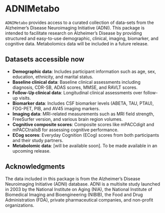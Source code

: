 
<!-- README.md is generated from README.Rmd. Please edit that file -->

# ADNIMetabo

<!-- badges: start -->

<!-- [![GitHub issues](https://img.shields.io/github/issues/danymukesha/ADNIMetabo)](https://github.com/danymukesha/ADNIMetabo/issues)
[![GitHub pulls](https://img.shields.io/github/issues-pr/danymukesha/ADNIMetabo)](https://github.com/danymukesha/ADNIMetabo/pulls) -->

<!-- badges: end -->

`ADNIMetabo` provides access to a curated collection of data-sets from
the Alzheimer’s Disease Neuroimaging Initiative (ADNI). This package is
intended to facilitate research on Alzheimer’s Disease by providing
structured and easy-to-use demographic, clinical, imaging, biomarker,
and cognitive data. Metabolomics data will be included in a future
release.

## Datasets accessible now

- **Demographic data**: Includes participant information such as age,
  sex, education, ethnicity, and marital status.
- **Baseline clinical data**: Baseline clinical assessments including
  diagnosis, CDR-SB, ADAS scores, MMSE, and RAVLT scores.
- **Follow-Up clinical data**: Longitudinal clinical assessments over
  follow-up visits.
- **Biomarker data**: Includes CSF biomarker levels (ABETA, TAU, PTAU),
  FDG-PET, PIB, and AV45 imaging markers.
- **Imaging data**: MRI-related measurements such as MRI field strength,
  FreeSurfer version, and various brain region volumes.
- **Cognitive composite scores**: Composite scores like mPACCdigit and
  mPACCtrailsB for assessing cognitive performance.
- **ECog scores**: Everyday Cognition (ECog) scores from both
  participants and their study partners.
- **Metabolomic data**: \[will be available soon\]. To be made available
  in an upcoming release.

## Acknowledgments

The data included in this package is from the Alzheimer’s Disease
Neuroimaging Initiative (ADNI) database. ADNI is a multisite study
launched in 2003 by the National Institute on Aging (NIA), the National
Institute of Biomedical Imaging and Bioengineering (NIBIB), the Food and
Drug Administration (FDA), private pharmaceutical companies, and
non-profit organizations.
